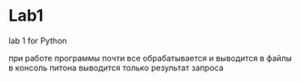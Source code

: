 # Lab1
lab 1 for Python 

при работе программы почти все обрабатывается и выводится в файлы
в консоль питона выводится только результат запроса

